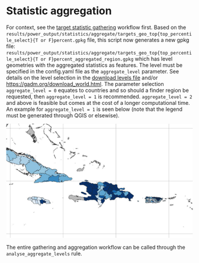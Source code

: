 # Statistic aggregation



For context, see the [target statistic gathering](power_analysis_target_specific.md) workflow first.
Based on the `results/power_output/statistics/aggregate/targets_geo_top{top_percentile_select}{T or F}percent.gpkg` file, this script now generates a new gpkg file: `results/power_output/statistics/aggregate/targets_geo_top{top_percentile_select}{T or F}percent_aggregated_region.gpkg`
which has level geometries with the aggregated statistics as features. The level must be specified in the config.yaml file
as the `aggregate_level` parameter. See details on the level selection in the [download levels file](../download/power_download_adminboundaries.md) and/or https://gadm.org/download_world.html. 
The parameter selection `aggregate_level = 0` equates to countries and so should a finder region be requested, then  `aggregate_level = 1` is recommended.
 `aggregate_level = 2` and above is feasible but comes at the cost of a longer computational time. An example for `aggregate_level = 1` is seen below (note that the legend must be generated through QGIS or elsewise).

![Aggregate statistics with `aggregate_level = 1` example](../power_img/aggregate.png)


The entire gathering and aggregation workflow can be called through the `analyse_aggregate_levels` rule.
